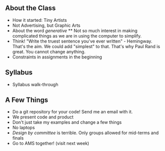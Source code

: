 About the Class
---------------

* How it started: Tiny Artists
* Not Advertising, but Graphic Arts
* About the word _generative_
** Not so much interest in making complicated things as we are in using the computer to simplify.
* Think! "Write the truest sentence you've ever written" - Hemingway. That's the aim. We could add "simplest" to that. That's why Paul Rand is great. You cannot change anything.
* Constraints in assignments in the beginning


Syllabus
--------

* Syllabus walk-through


A Few Things
------------

* Do a git repository for your code! Send me an email with it.
* We present code and product
* Don't just take my examples and change a few things
* No laptops
* _Design by committee_ is terrible. Only groups allowed for mid-terms and finals
* Go to AMS together! (visit next week)
